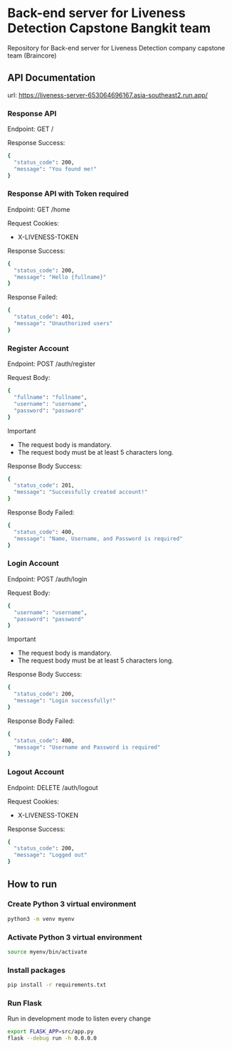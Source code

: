 # Back-end server for Liveness Detection Capstone Bangkit team

Repository for Back-end server for Liveness Detection company capstone team (Braincore)

## API Documentation

url: https://liveness-server-653064696167.asia-southeast2.run.app/

### Response API

Endpoint: GET /

Response Success:

```bash
{
  "status_code": 200,
  "message": "You found me!"
}
```

### Response API with Token required

Endpoint: GET /home

Request Cookies:

- X-LIVENESS-TOKEN

Response Success:

```bash
{
  "status_code": 200,
  "message": "Hello {fullname}"
}
```

Response Failed:

```bash
{
  "status_code": 401,
  "message": "Unauthorized users"
}
```

### Register Account

Endpoint: POST /auth/register

Request Body:

```bash
{
  "fullname": "fullname",
  "username": "username",
  "password": "password"
}
```

> [!IMPORTANT]
>
> - The request body is mandatory.
> - The request body must be at least 5 characters long.

Response Body Success:

```bash
{
  "status_code": 201,
  "message": "Successfully created account!"
}
```

Response Body Failed:

```bash
{
  "status_code": 400,
  "message": "Name, Username, and Password is required"
}
```

### Login Account

Endpoint: POST /auth/login

Request Body:

```bash
{
  "username": "username",
  "password": "password"
}
```

> [!IMPORTANT]
>
> - The request body is mandatory.
> - The request body must be at least 5 characters long.

Response Body Success:

```bash
{
  "status_code": 200,
  "message": "Login successfully!"
}
```

Response Body Failed:

```bash
{
  "status_code": 400,
  "message": "Username and Password is required"
}
```

### Logout Account

Endpoint: DELETE /auth/logout

Request Cookies:

- X-LIVENESS-TOKEN

Response Success:

```bash
{
  "status_code": 200,
  "message": "Logged out"
}
```

## How to run

### Create Python 3 virtual environment

```bash
python3 -m venv myenv
```

### Activate Python 3 virtual environment

```bash
source myenv/bin/activate
```

### Install packages

```bash
pip install -r requirements.txt
```

### Run Flask

Run in development mode to listen every change

```bash
export FLASK_APP=src/app.py
flask --debug run -h 0.0.0.0
```
